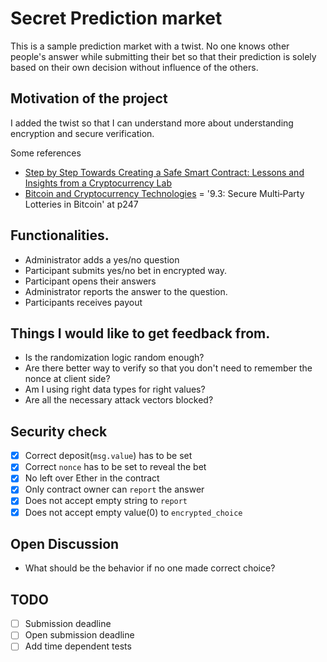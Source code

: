 # Secret Prediction market

This is a sample prediction market with a twist.
No one knows other people's answer while submitting their bet so that their prediction is solely based on their own decision without influence of the others.

## Motivation of the project

I added the twist so that I can understand more about understanding encryption and secure verification.

Some references

- [Step by Step Towards Creating a Safe Smart
Contract: Lessons and Insights from a
Cryptocurrency Lab](http://fc16.ifca.ai/bitcoin/papers/DAKMS16.pdf)
- [Bitcoin and Cryptocurrency Technologies](https://d28rh4a8wq0iu5.cloudfront.net/bitcointech/readings/princeton_bitcoin_book.pdf) = '9.3: Secure Multi‐Party Lotteries in Bitcoin' at p247

## Functionalities.

- Administrator adds a yes/no question
- Participant submits yes/no bet in encrypted way.
- Participant opens their answers
- Administrator reports the answer to the question.
- Participants receives payout

## Things I would like to get feedback from.

- Is the randomization logic random enough?
- Are there better way to verify so that you don't need to remember the nonce at client side?
- Am I using right data types for right values?
- Are all the necessary attack vectors blocked?

## Security check

- [x] Correct deposit(`msg.value`) has to be set
- [x] Correct `nonce` has to be set to reveal the bet
- [x] No left over Ether in the contract
- [x] Only contract owner can `report` the answer
- [x] Does not accept empty string to `report`
- [x] Does not accept empty value(0) to `encrypted_choice`

## Open Discussion

- What should be the behavior if no one made correct choice?

## TODO

- [ ] Submission deadline
- [ ] Open submission deadline
- [ ] Add time dependent tests
